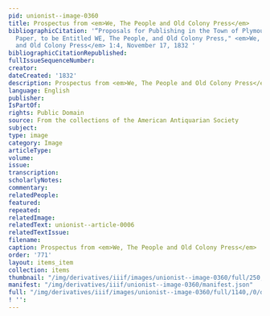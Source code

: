 ```yaml
---
pid: unionist--image-0360
title: Prospectus from <em>We, The People and Old Colony Press</em>
bibliographicCitation: '“Proposals for Publishing in the Town of Plymouth, A Weekly
  Paper, to be Entitled WE, The People, and Old Colony Press," <em>We, the People,
  and Old Colony Press</em> 1:4, November 17, 1832 '
bibliographicCitationRepublished: 
fullIssueSequenceNumber: 
creator: 
dateCreated: '1832'
description: Prospectus from <em>We, The People and Old Colony Press</em>
language: English
publisher: 
IsPartOf: 
rights: Public Domain
source: From the collections of the American Antiquarian Society
subject: 
type: image
category: Image
articleType: 
volume: 
issue: 
transcription: 
scholarlyNotes: 
commentary: 
relatedPeople: 
featured: 
repeated: 
relatedImage: 
relatedText: unionist--article-0006
relatedTextIssue: 
filename: 
caption: Prospectus from <em>We, The People and Old Colony Press</em>
order: '771'
layout: items_item
collection: items
thumbnail: "/img/derivatives/iiif/images/unionist--image-0360/full/250,/0/default.jpg"
manifest: "/img/derivatives/iiif/unionist--image-0360/manifest.json"
full: "/img/derivatives/iiif/images/unionist--image-0360/full/1140,/0/default.jpg"
! '': 
---
```


